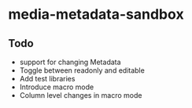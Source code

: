 # media-metadata-sandbox

## Todo
* support for changing Metadata
* Toggle between readonly and editable
* Add test libraries
* Introduce macro mode
* Column level changes in macro mode


